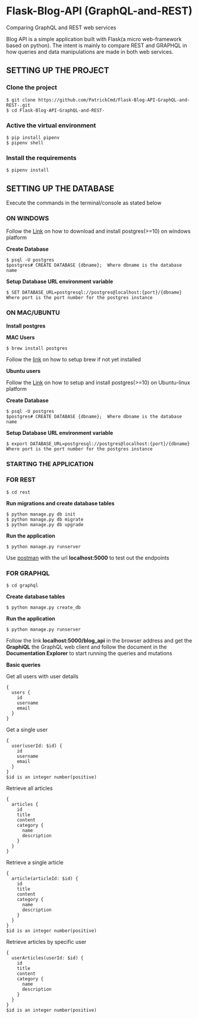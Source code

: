 # Flask-Blog-API (GraphQL-and-REST)
Comparing GraphQL and REST web services

Blog API is a simple application built with Flask(a micro web-framework based on python).
The intent is mainly to compare REST and GRAPHQL in how queries and data manipulations are 
made in both web services.

## SETTING UP THE PROJECT

### Clone the project
```
$ git clone https://github.com/PatrickCmd/Flask-Blog-API-GraphQL-and-REST-.git
$ cd Flask-Blog-API-GraphQL-and-REST-
```

### Active the virtual environment
```
$ pip install pipenv
$ pipenv shell
```

### Install the requirements
```
$ pipenv install
```

## SETTING UP THE DATABASE
Execute the commands in the terminal/console as stated below

### ON WINDOWS
Follow the [Link](https://www.enterprisedb.com/downloads/postgres-postgresql-downloads) on how to download 
and install postgres(>=10) on windows platform

**Create Database**
```
$ psql -U postgres
$postgres# CREATE DATABASE {dbname};  Where dbname is the database name
```
**Setup Database URL environment variable**
```
$ SET DATABASE_URL=postgresql://postgres@localhost:{port}/{dbname} Where port is the port number for the postgres instance
```

### ON MAC/UBUNTU
**Install postgres**

**MAC Users**
```
$ brew install postgres
```
Follow the [link](https://brew.sh/) on how to setup brew if not yet installed

**Ubuntu users**

Follow the [Link](https://www.postgresql.org/download/linux/ubuntu/) on how to setup 
and install postgres(>=10) on Ubuntu-linux platform

**Create Database**
```
$ psql -U postgres
$postgres# CREATE DATABASE {dbname};  Where dbname is the database name
```
**Setup Database URL environment variable**
```
$ export DATABASE_URL=postgresql://postgres@localhost:{port}/{dbname} Where port is the port number for the postgres instance
```

### STARTING THE APPLICATION

### FOR REST
```
$ cd rest
```
**Run migrations and create database tables**
```
$ python manage.py db init
$ python manage.py db migrate
$ python manage.py db upgrade
```
**Run the application**
```
$ python manage.py runserver
```
Use [postman](https://www.getpostman.com/) with the url **localhost:5000** to 
test out the endpoints

### FOR GRAPHQL
```
$ cd graphql
```
**Create database tables**
```
$ python manage.py create_db
```
**Run the application**
```
$ python manage.py runserver
```
Follow the link **localhost:5000/blog_api** in the browser address and get the **GraphiQL** 
the GraphQL web client and follow the document in the **Documentation Explorer** to start
running the queries and mutations

**Basic queries**

Get all users with user details
```
{
  users {
    id
    username
    email
  }
}
```

Get a single user
```
{
  user(userId: $id) {
    id
    username
    email
  }
}
$id is an integer number(positive)
```

Retrieve all articles
```
{
  articles {
    id
    title
    content
    category {
      name
      description
    }
  }
}
```

Retrieve a single article
```
{
  article(articleId: $id) {
    id
    title
    content
    category {
      name
      description
    }
  }
}
$id is an integer number(positive)
```

Retrieve articles by specific user
```
{
  userArticles(userId: $id) {
    id
    title
    content
    category {
      name
      description
    }
  }
}
$id is an integer number(positive)
```
